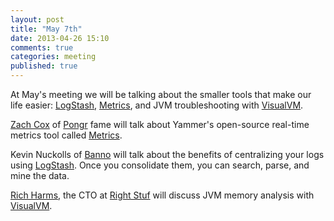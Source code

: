 ```yaml
---
layout: post
title: "May 7th"
date: 2013-04-26 15:10
comments: true
categories: meeting
published: true
---
```

At May's meeting we will be talking about the smaller tools that make
our life easier: [LogStash], [Metrics], and JVM troubleshooting
with [VisualVM].

[Zach Cox] of [Pongr] fame will talk about Yammer's open-source
real-time metrics tool called [Metrics].

Kevin Nuckolls of [Banno] will talk about the benefits of centralizing
your logs using [LogStash]. Once you consolidate them, you can
search, parse, and mine the data.

[Rich Harms], the CTO at [Right Stuf] will discuss JVM memory analysis
with [VisualVM]. 

[VisualVM]: https://visualvm.java.net/
[Metrics]: http://metrics.codahale.com/
[LogStash]: http://logstash.net/
[Zach Cox]: https://twitter.com/zcox
[Pongr]: http://www.pongr.com/
[Banno]: http://banno.com/
[Rich Harms]: https://twitter.com/richharms
[Right Stuf]: http://www.rightstuf.com/rssite/main/
